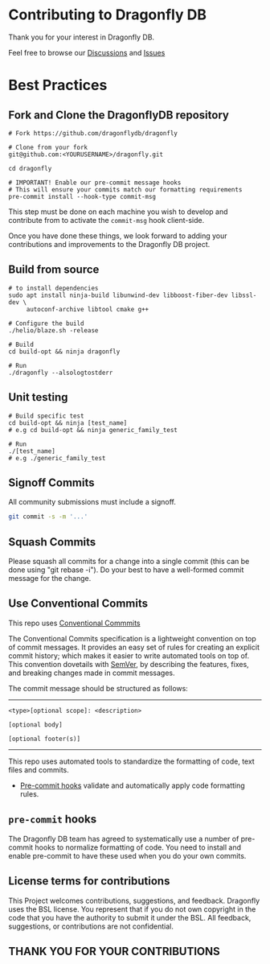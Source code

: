 # Contributing to Dragonfly DB

Thank you for your interest in Dragonfly DB.

Feel free to browse our [Discussions](https://github.com/dragonflydb/dragonfly/discussions) and [Issues](https://github.com/dragonflydb/dragonfly/issues)

# Best Practices

## Fork and Clone the DragonflyDB repository
```
# Fork https://github.com/dragonflydb/dragonfly

# Clone from your fork
git@github.com:<YOURUSERNAME>/dragonfly.git

cd dragonfly

# IMPORTANT! Enable our pre-commit message hooks
# This will ensure your commits match our formatting requirements
pre-commit install --hook-type commit-msg
```

This step must be done on each machine you wish to develop and contribute from to activate the `commit-msg` hook client-side.

Once you have done these things, we look forward to adding your contributions and improvements to the Dragonfly DB project.

## Build from source
```
# to install dependencies
sudo apt install ninja-build libunwind-dev libboost-fiber-dev libssl-dev \
     autoconf-archive libtool cmake g++

# Configure the build
./helio/blaze.sh -release

# Build
cd build-opt && ninja dragonfly

# Run
./dragonfly --alsologtostderr
```

## Unit testing
```
# Build specific test
cd build-opt && ninja [test_name]
# e.g cd build-opt && ninja generic_family_test 

# Run
./[test_name]
# e.g ./generic_family_test
```

## Signoff Commits
All community submissions must include a signoff.

```bash
git commit -s -m '...'
```

## Squash Commits
Please squash all commits for a change into a single commit (this can be done using "git rebase -i"). Do your best to have a well-formed commit message for the change.

## Use Conventional Commits
This repo uses [Conventional Commmits](https://www.conventionalcommits.org/en/v1.0.0/)


The Conventional Commits specification is a lightweight convention on top of commit messages.
It provides an easy set of rules for creating an explicit commit history;
which makes it easier to write automated tools on top of.
This convention dovetails with [SemVer](http://semver.org),
by describing the features, fixes, and breaking changes made in commit messages.

The commit message should be structured as follows:

---

```
<type>[optional scope]: <description>

[optional body]

[optional footer(s)]
```
---

This repo uses automated tools to standardize the formatting of code, text files and commits.
 - [Pre-commit hooks](#pre-commit-hooks) validate and automatically apply code
   formatting rules.

## `pre-commit` hooks
The Dragonfly DB team has agreed to systematically use a number of pre-commit hooks to
normalize formatting of code. You need to install and enable pre-commit to have these used
when you do your own commits.

## License terms for contributions
This Project welcomes contributions, suggestions, and feedback.  Dragonfly uses the BSL license. You represent that if you do not own copyright in the code that you have the authority to submit it under the BSL. All feedback, suggestions, or contributions are not confidential.


## THANK YOU FOR YOUR CONTRIBUTIONS